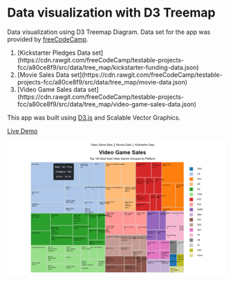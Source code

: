 # Data visualization with D3 Treemap
Data visualization using D3 Treemap Diagram. Data set for the app was provided by [freeCodeCamp](https://www.freecodecamp.org/).

<ol>
<li>[Kickstarter Pledges Data set](https://cdn.rawgit.com/freeCodeCamp/testable-projects-fcc/a80ce8f9/src/data/tree_map/kickstarter-funding-data.json)</li>
<li>[Movie Sales Data set](https://cdn.rawgit.com/freeCodeCamp/testable-projects-fcc/a80ce8f9/src/data/tree_map/movie-data.json)</li>
<li>[Video Game Sales data set](https://cdn.rawgit.com/freeCodeCamp/testable-projects-fcc/a80ce8f9/src/data/tree_map/video-game-sales-data.json)</li>
</ol>

This app was built using [D3.js](https://d3js.org/) and Scalable Vector Graphics.

[Live Demo](https://dilanlivera.github.io/data-visualization-with-d3-treemap/)

![alt text](https://github.com/DilanLivera/data-visualization-with-d3-treemap/blob/master/img/data-visualization-with-d3-treemap-img.png)

